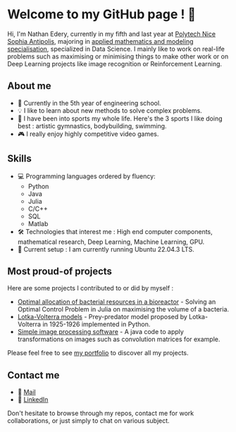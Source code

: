 # Welcome to my GitHub page ! 👋

Hi, I'm Nathan Edery, currently in my fifth and last year at [Polytech Nice Sophia Antipolis](https://polytech.univ-cotedazur.fr/), majoring in [applied mathematics and modeling specialisation](https://univ-cotedazur.fr/formation/offre-de-formation/ingenieur-mathematiques-appliquees-et-modelisation), specialized in Data Science. I mainly like to work on real-life problems such as maximising or minimising things to make other work or on Deep Learning projects like image recognition or Reinforcement Learning.


## About me

- 🚀 Currently in the 5th year of engineering school.
- 💡 I like to learn about new methods to solve complex problems.
- 🏅 I have been into sports my whole life. Here's the 3 sports I like doing best : artistic gymnastics, bodybuilding, swimming.
- 🎮 I really enjoy highly competitive video games.

## Skills

- 💻 Programming languages ordered by fluency: 
   - Python
   - Java
   - Julia
   - C/C++
   - SQL
   - Matlab
- 🛠️ Technologies that interest me : High end computer components, mathematical research, Deep Learning, Machine Learning, GPU.
- 🐧 Current setup : I am currently running Ubuntu 22.04.3 LTS.

## Most proud-of projects

Here are some projects I contributed to or did by myself :

- [Optimal allocation of bacterial resources in a bioreactor](https://github.com/pns-mam/batch) - Solving an Optimal Control Problem in Julia on maximising the volume of a bacteria.
- [Lotka-Volterra models](https://github.com/laitlito/LotkaVolterraPreyPredator) - Prey-predator model proposed by Lotka-Volterra in 1925-1926 implemented in Python.
- [Simple image processing software](https://github.com/laitlito/TraitementImage) - A java code to apply transformations on images such as convolution matrices for example.

Please feel free to see [my portfolio](yet_to_be_done) to discover all my projects.

## Contact me

- 📧 [Mail](mailto:nathaned83@gmail.com)
- 💼 [LinkedIn](https://www.linkedin.com/in/nathan-edery-9162ba2aa/)

Don't hesitate to browse through my repos, contact me for work collaborations, or just simply to chat on various subject.
</div>
